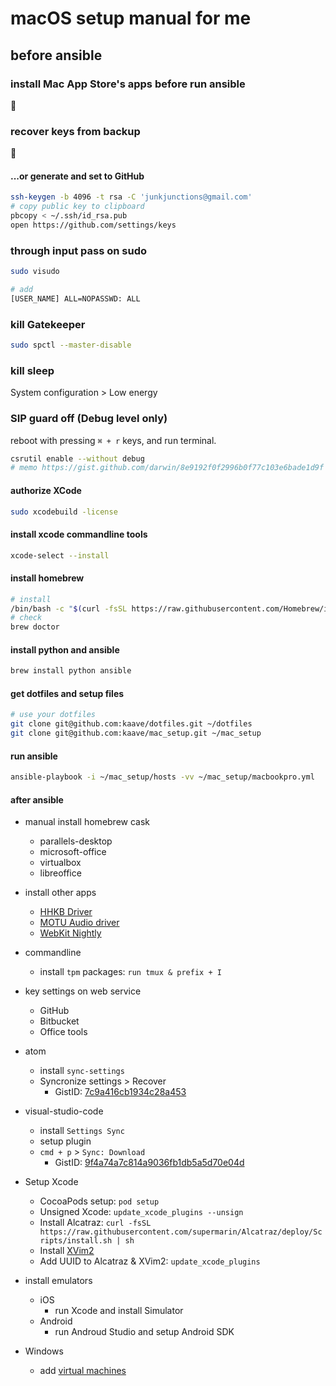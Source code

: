 # macOS setup manual for me

## before ansible

### install Mac App Store's apps before run ansible

🍎

### recover keys from backup

🔑

#### ...or generate and set to GitHub

```bash
ssh-keygen -b 4096 -t rsa -C 'junkjunctions@gmail.com'
# copy public key to clipboard
pbcopy < ~/.ssh/id_rsa.pub
open https://github.com/settings/keys
```

### through input pass on sudo

```bash
sudo visudo

# add
[USER_NAME] ALL=NOPASSWD: ALL
```

### kill Gatekeeper

```bash
sudo spctl --master-disable
```

### kill sleep

System configuration > Low energy

### SIP guard off (Debug level only)

reboot with pressing `⌘ + r` keys, and run terminal.

```bash
csrutil enable --without debug
# memo https://gist.github.com/darwin/8e9192f0f2996b0f77c103e6bade1d9f
```

#### authorize XCode

```bash
sudo xcodebuild -license
```

#### install xcode commandline tools

```bash
xcode-select --install
```

#### install homebrew

```bash
# install
/bin/bash -c "$(curl -fsSL https://raw.githubusercontent.com/Homebrew/install/master/install.sh)"
# check
brew doctor
```

#### install python and ansible

```bash
brew install python ansible
```

#### get dotfiles and setup files

```bash
# use your dotfiles
git clone git@github.com:kaave/dotfiles.git ~/dotfiles
git clone git@github.com:kaave/mac_setup.git ~/mac_setup
```

#### run ansible

```bash
ansible-playbook -i ~/mac_setup/hosts -vv ~/mac_setup/macbookpro.yml
```

#### after ansible

- manual install homebrew cask
  - parallels-desktop
  - microsoft-office
  - virtualbox
  - libreoffice

- install other apps
  - [HHKB Driver](http://www.pfu.fujitsu.com/hhkeyboard/macdownload.html)
  - [MOTU Audio driver](http://motu.com/download)
  - [WebKit Nightly](https://webkit.org/downloads/)

- commandline
  - install `tpm` packages: `run tmux & prefix + I`

- key settings on web service
  - GitHub
  - Bitbucket
  - Office tools

- atom
  - install `sync-settings`
  - Syncronize settings > Recover
    - GistID: [7c9a416cb1934c28a453](https://gist.github.com/kaave/7c9a416cb1934c28a453)

- visual-studio-code
  - install `Settings Sync`
  - setup plugin
  - `cmd + p` > `Sync: Download`
    - GistID: [9f4a74a7c814a9036fb1db5a5d70e04d](https://gist.github.com/kaave/9f4a74a7c814a9036fb1db5a5d70e04d)

- Setup Xcode
  - CocoaPods setup: `pod setup`
  - Unsigned Xcode: `update_xcode_plugins --unsign`
  - Install Alcatraz: `curl -fsSL https://raw.githubusercontent.com/supermarin/Alcatraz/deploy/Scripts/install.sh | sh`
  - Install [XVim2](https://github.com/XVimProject/XVim2)
  - Add UUID to Alcatraz & XVim2: `update_xcode_plugins`

- install emulators
  - iOS
    - run Xcode and install Simulator
  - Android
    - run Androud Studio and setup Android SDK

- Windows
  - add [virtual machines](https://developer.microsoft.com/en-us/microsoft-edge/tools/vms/)
